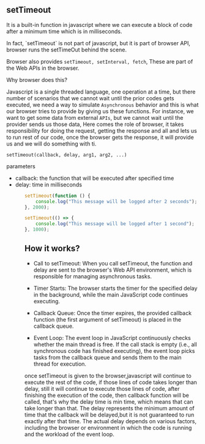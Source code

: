 <h2>setTimeout</h2>

<p>It is a built-in function in javascript where we can execute a block of code after a minimum time which is in milliseconds.</p>
In fact, `setTimeout` is not part of javascript, but it is part of browser API, browser runs the setTimeOut behind the scene.

Browser also provides `setTimeout, setInterval, fetch`, These are part of the Web APIs in the browser.

Why browser does this?

Javascript is a single threaded language, one operation at a time, but there number of scenarios that we cannot wait until the prior codes gets executed, we need a way to simulate `Asynchronous` behavior and this is what our browser tries to provide by giving us these functions.
For instance, we want to get some data from external `APIs`, but we cannot wait until the provider sends us those data, Here comes the role of browser, it takes responsibility for doing the request, getting the response and all and lets us to run rest of our code, once the browser gets the response, it will provide us and we will do something with ti.

<code>setTimeout(callback, delay, arg1, arg2, ...)</code>

<p> parameters
<ul>
<li>callback: the function that will be executed after specified time</li>
<li>delay: time in milliseconds</li>
<ul>

```js
setTimeout(function () {
	console.log("This message will be logged after 2 seconds");
}, 2000);
```

```js
setTimeout(() => {
	console.log("This message will be logged after 1 second");
}, 1000);
```

## How it works?

- Call to setTimeout: When you call setTimeout, the function and delay are sent to the browser's Web API environment, which is responsible for managing asynchronous tasks.

- Timer Starts: The browser starts the timer for the specified delay in the background, while the main JavaScript code continues executing.

- Callback Queue: Once the timer expires, the provided callback function (the first argument of setTimeout) is placed in the callback queue.

- Event Loop: The event loop in JavaScript continuously checks whether the main thread is free. If the call stack is empty (i.e., all synchronous code has finished executing), the event loop picks tasks from the callback queue and sends them to the main thread for execution.

once setTimeout is given to the browser,javascript will continue to execute the rest of the code, if those lines of code takes longer than delay, still it will continue to execute those lines of code, after finishing the execution of the code, then callback function will be called, that's why the delay time is min time, which means that can take longer than that.
The delay represents the minimum amount of time that the callback will be delayed,but it is not guaranteed to run exactly after that time. The actual delay depends on various factors, including the browser or environment in which the code is running and the workload of the event loop.
